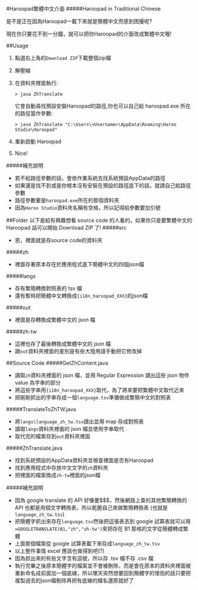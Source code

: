 #Haroopad繁體中文介面
#####Haroopad in Traditional Chinese

是不是正在因為Haroopad一載下來就是簡體中文而感到困擾呢?

現在你只要花不到一分鐘，就可以把你Haroopad的介面改成繁體中文喔!

##Usage
1. 點選右上角的`Download ZIP`下載整個zip檔
2. 解壓縮
3. 在資料夾裡面執行:

	```
	> java ZhTranslate
	```

    它會自動尋找預設安裝Haroopad的路徑,你也可以自己給 haroopad.exe 所在的路徑當作參數:

    ```
	> java ZhTranslate "C:\Users\<Username>\AppData\Roaming\Haroo Studio\Haroopad"
	```

4. 重新啟動 Haroopad
5. Nice!

#####補充說明
- 若不給路徑參數的話，會依作業系統去找系統預設AppData的路徑
- 如果還是找不到或是你根本沒有安裝在預設的路徑底下的話，就請自己給路徑參數
- 路徑參數要是`haroopad.exe`所在的那個資料夾
- 因為`Haroo Studio`資料夾名稱有空格，所以記得給參數要加引號

##Folder
以下是給有興趣想看 source code 的人看的，如果你只是要繁體中文的 Haroopad 話可以開始 Download ZIP 了!
#####src
- 恩，裡面就是存source code的資料夾

#####zh
- 裡面存著原本存在於應用程式底下簡體中文的四個json檔

#####langs
- 存有繁簡轉換對照表的 tsv 檔
- 還有暫時把簡體中文轉換成`{i18n_haroopad_XXX}`的json檔

#####out
- 裡面是存轉換成繁體中文的 json 檔

#####zh-tw
- 這裡也存了最後轉換成繁體中文的 json 檔
- 跟`out`資料夾裡面的差別是有些大陸用語手動把它修改掉

##Source Code
#####GetZhContent.java
- 讀取`zh`資料夾裡面的 json 檔，並用 Regular Expression 讀出這些 json 物件 value 為字串的部分
- 將這些字串用`{i18n_haroopad_XXX}`取代，為了將來要把繁體中文取代近來
- 把剛剛抓出的字串存成一個`language.tsv`準備做成繁簡中文的對照表

#####TranslateToZhTW.java
- 將`langs\language_zh_tw.tsv`讀出並用 map 存成對照表
- 讀取`langs`資料夾裡面的 json 檔並使用字串取代
- 取代完的檔案存到`out`資料夾裡面

#####ZhTranslate.java
- 找到系統預設的AppData資料夾並檢查裡面是否有Haroopad
- 找到應用程式中存放中文文字的`zh`資料夾
- 把裡面的檔案換成`zh-tw`裡面的json檔

#####補充說明
- 因為 google translate 的 API 好像要$$$，然後網路上查的其他繁簡轉換的 API 也都是用個文字轉換表，所以乾脆自己來做繁簡轉換表 (也就是`language_zh_tw.tsv`)
- 把簡體字抓出來存在`language.tsv`然後把這張表丟到 google 試算表就可以用`=GOOGLETRANSLATE(B1,"zh","zh-tw")`來把存在 B1 那格的文字從簡體轉成繁體
- 上面那個檔案從 google 試算表載下來存成`language_zh_tw.tsv`
- 以上整件事情 excel 應該也做得到吧(?)
- 因為抓出來的有些文字含有逗號，所以存 .tsv 檔不存 .csv 檔
- 執行完畢之後原本簡體字的檔案並不會被刪除，而是會在原本的資料夾裡面被重新命名成前面加一個底線，所以哪天突然想要回到簡體字的懷抱的話只要把複製過去的json檔刪除再把有底線的檔名還原就好了






